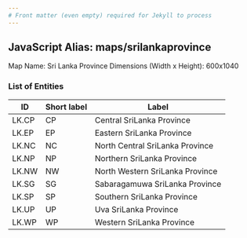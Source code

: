 ```yaml
---
# Front matter (even empty) required for Jekyll to process
---
```


## JavaScript Alias: maps/srilankaprovince

Map Name: Sri Lanka Province
Dimensions (Width x Height): 600x1040

### List of Entities

| ID    | Short label | Label                           |
| ----- | ----------- | ------------------------------- |
| LK.CP | CP          | Central SriLanka Province       |
| LK.EP | EP          | Eastern SriLanka Province       |
| LK.NC | NC          | North Central SriLanka Province |
| LK.NP | NP          | Northern SriLanka Province      |
| LK.NW | NW          | North Western SriLanka Province |
| LK.SG | SG          | Sabaragamuwa SriLanka Province  |
| LK.SP | SP          | Southern SriLanka Province      |
| LK.UP | UP          | Uva SriLanka Province           |
| LK.WP | WP          | Western SriLanka Province       |
